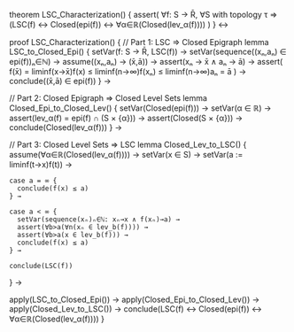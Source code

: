 theorem LSC_Characterization() {
  assert(
    ∀f: S → R̄, ∀S with topology τ ⇒
    (LSC(f) ↔ Closed(epi(f)) ↔ ∀α∈ℝ(Closed(lev_α(f))))
  )
} ↔

proof LSC_Characterization() {
  // Part 1: LSC ⇒ Closed Epigraph
  lemma LSC_to_Closed_Epi() {
    setVar(f: S → R̄, LSC(f)) →
    setVar(sequence((xₙ,aₙ) ∈ epi(f))ₙ∈ℕ) →
    assume((xₙ,aₙ) → (x̄,ā)) →
    assert(xₙ → x̄ ∧ aₙ → ā) →
    assert(
      f(x̄) = liminf(x→x̄)f(x) ≤ 
      liminf(n→∞)f(xₙ) ≤ 
      liminf(n→∞)aₙ = ā
    ) →
    conclude((x̄,ā) ∈ epi(f))
  } →

  // Part 2: Closed Epigraph ⇒ Closed Level Sets
  lemma Closed_Epi_to_Closed_Lev() {
    setVar(Closed(epi(f))) →
    setVar(α ∈ ℝ) →
    assert(lev_α(f) = epi(f) ∩ (S × {α})) →
    assert(Closed(S × {α})) →
    conclude(Closed(lev_α(f)))
  } →

  // Part 3: Closed Level Sets ⇒ LSC
  lemma Closed_Lev_to_LSC() {
    assume(∀α∈ℝ(Closed(lev_α(f)))) →
    setVar(x ∈ S) →
    setVar(a := liminf(t→x)f(t)) →
    
    case a = ∞ {
      conclude(f(x) ≤ a)
    } →
    
    case a < ∞ {
      setVar(sequence(xₙ)ₙ∈ℕ: xₙ→x ∧ f(xₙ)→a) →
      assert(∀b>a(∀n(xₙ ∈ lev_b(f)))) →
      assert(∀b>a(x ∈ lev_b(f))) →
      conclude(f(x) ≤ a)
    } →
    
    conclude(LSC(f))
  } →

  apply(LSC_to_Closed_Epi()) →
  apply(Closed_Epi_to_Closed_Lev()) →
  apply(Closed_Lev_to_LSC()) →
  conclude(LSC(f) ↔ Closed(epi(f)) ↔ ∀α∈ℝ(Closed(lev_α(f))))
}